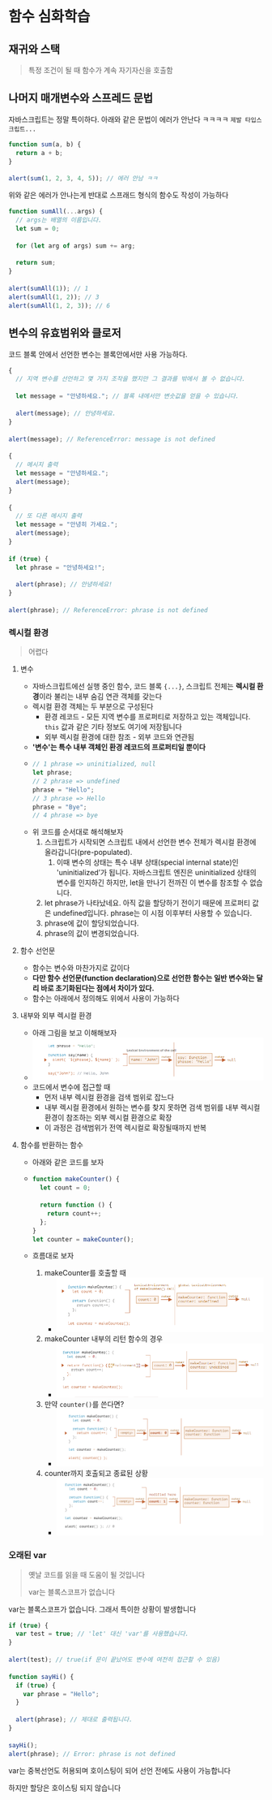 # 함수 심화학습

## 재귀와 스택

> 특정 조건이 될 때 함수가 계속 자기자신을 호출함

## 나머지 매개변수와 스프레드 문법

자바스크립트는 정말 특이하다. 아래와 같은 문법이 에러가 안난다 ㅋㅋㅋㅋ `제발 타입스크립트...`

```javascript
function sum(a, b) {
  return a + b;
}

alert(sum(1, 2, 3, 4, 5)); // 에러 안남 ㅋㅋ
```

위와 같은 에러가 안나는게 반대로 스프래드 형식의 함수도 작성이 가능하다

```javascript
function sumAll(...args) {
  // args는 배열의 이름입니다.
  let sum = 0;

  for (let arg of args) sum += arg;

  return sum;
}

alert(sumAll(1)); // 1
alert(sumAll(1, 2)); // 3
alert(sumAll(1, 2, 3)); // 6
```

## 변수의 유효범위와 클로저

코드 블록 안에서 선언한 변수는 블록안에서만 사용 가능하다.

```javascript
{
  // 지역 변수를 선언하고 몇 가지 조작을 했지만 그 결과를 밖에서 볼 수 없습니다.

  let message = "안녕하세요."; // 블록 내에서만 변숫값을 얻을 수 있습니다.

  alert(message); // 안녕하세요.
}

alert(message); // ReferenceError: message is not defined

{
  // 메시지 출력
  let message = "안녕하세요.";
  alert(message);
}

{
  // 또 다른 메시지 출력
  let message = "안녕히 가세요.";
  alert(message);
}

if (true) {
  let phrase = "안녕하세요!";

  alert(phrase); // 안녕하세요!
}

alert(phrase); // ReferenceError: phrase is not defined
```

### 렉시컬 환경

> 어렵다

1. 변수
   - 자바스크립트에선 실행 중인 함수, 코드 블록 `{...}`, 스크립트 전체는 **렉시컬 환경**이라 불리는 내부 숨김 연관 객체를 갖는다
   - 렉시컬 환경 객체는 두 부분으로 구성된다
     - 환경 레코드 - 모든 지역 변수를 프로퍼티로 저장하고 있는 객체입니다. `this` 값과 같은 기타 정보도 여기에 저장됩니다
     - 외부 렉시컬 환경에 대한 참조 - 외부 코드와 연관됨
   - **'변수'는 특수 내부 객체인 환경 레코드의 프로퍼티일 뿐이다**
   - ```javascript
     // 1 phrase => uninitialized, null
     let phrase;
     // 2 phrase => undefined
     phrase = "Hello";
     // 3 phrase => Hello
     phrase = "Bye";
     // 4 phrase => bye
     ```
   - 위 코드를 순서대로 해석해보자
     1. 스크립트가 시작되면 스크립트 내에서 선언한 변수 전체가 렉시컬 환경에 올라갑니다(pre-populated).
        1. 이때 변수의 상태는 특수 내부 상태(special internal state)인 'uninitialized’가 됩니다. 자바스크립트 엔진은 uninitialized 상태의 변수를 인지하긴 하지만, let을 만나기 전까진 이 변수를 참조할 수 없습니다.
     2. let phrase가 나타났네요. 아직 값을 할당하기 전이기 때문에 프로퍼티 값은 undefined입니다. phrase는 이 시점 이후부터 사용할 수 있습니다.
     3. phrase에 값이 할당되었습니다.
     4. phrase의 값이 변경되었습니다.
2. 함수 선언문
   - 함수는 변수와 마찬가지로 값이다
   - **다만 함수 선언문(function declaration)으로 선언한 함수는 일반 변수와는 달리 바로 초기화된다는 점에서 차이가 있다.**
   - 함수는 아래에서 정의해도 위에서 사용이 가능하다
3. 내부와 외부 렉시컬 환경
   - 아래 그림을 보고 이해해보자
   - ![](inner_outer_lexical.PNG)
   - 코드에서 변수에 접근할 때
     - 먼저 내부 렉시컬 환경을 검색 범위로 잡느다
     - 내부 렉시컬 환경에서 원하는 변수를 찾지 못하면 검색 범위를 내부 렉시컬 환경이 참조하는 외부 렉시컬 환경으로 확장
     - 이 과정은 검색범위가 전역 렉시컬로 확장될때까지 반복
4. 함수를 반환하는 함수

   - 아래와 같은 코드를 보자
   - ```javascript
     function makeCounter() {
       let count = 0;

       return function () {
         return count++;
       };
     }
     let counter = makeCounter();
     ```

   - 흐름대로 보자
     1. makeCounter를 호출할 때
        - ![](returnFn1.PNG)
     2. makeCounter 내부의 리턴 함수의 경우
        - ![](returnFn2.PNG)
     3. 만약 `counter()`를 쓴다면?
        - ![](returnFn3.PNG)
     4. counter까지 호출되고 종료된 상황
        - ![](returnFn4.PNG)

### 오래된 var

> 옛날 코드를 읽을 때 도움이 될 것입니다
>
> var는 블록스코프가 없습니다

var는 블록스코프가 없습니다. 그래서 특이한 상황이 발생합니다

```javascript
if (true) {
  var test = true; // 'let' 대신 'var'를 사용했습니다.
}

alert(test); // true(if 문이 끝났어도 변수에 여전히 접근할 수 있음)

function sayHi() {
  if (true) {
    var phrase = "Hello";
  }

  alert(phrase); // 제대로 출력됩니다.
}

sayHi();
alert(phrase); // Error: phrase is not defined
```

var는 중복선언도 허용되며 호이스팅이 되어 선언 전에도 사용이 가능합니다

하지만 할당은 호이스팅 되지 않습니다
